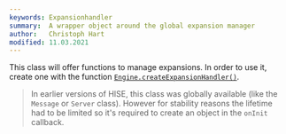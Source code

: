 ```yaml
---
keywords: Expansionhandler
summary:  A wrapper object around the global expansion manager
author:   Christoph Hart
modified: 11.03.2021
---
```

  
This class will offer functions to manage expansions. In order to use it, create one with the function [`Engine.createExpansionHandler()`](/scripting/scripting-api/engine#createexpansionhandler).

> In earlier versions of HISE, this class was globally available (like the `Message` or `Server` class). However for stability reasons the lifetime had to be limited so it's required to create an object in the `onInit` callback.

